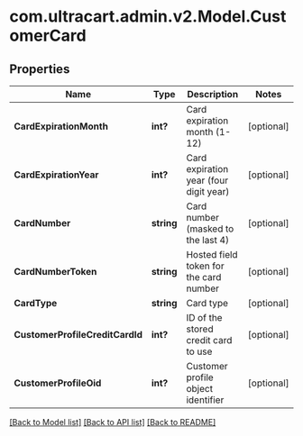 # com.ultracart.admin.v2.Model.CustomerCard
## Properties

Name | Type | Description | Notes
------------ | ------------- | ------------- | -------------
**CardExpirationMonth** | **int?** | Card expiration month (1-12) | [optional] 
**CardExpirationYear** | **int?** | Card expiration year (four digit year) | [optional] 
**CardNumber** | **string** | Card number (masked to the last 4) | [optional] 
**CardNumberToken** | **string** | Hosted field token for the card number | [optional] 
**CardType** | **string** | Card type | [optional] 
**CustomerProfileCreditCardId** | **int?** | ID of the stored credit card to use | [optional] 
**CustomerProfileOid** | **int?** | Customer profile object identifier | [optional] 

[[Back to Model list]](../README.md#documentation-for-models) [[Back to API list]](../README.md#documentation-for-api-endpoints) [[Back to README]](../README.md)

